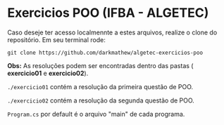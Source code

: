 # Exercicios POO (IFBA - ALGETEC)

Caso deseje ter acesso localmennte a estes arquivos, realize o clone do repositório. Em seu terminal rode: 

`git clone https://github.com/darkmathew/algetec-exercicios-poo`

**Obs:** As resoluções podem ser encontradas dentro das pastas ( **exercicio01** e **exercicio02**).

`./exercicio01` contém a resolução da primeira questão de POO.

`./exercicio02` contém a resolução da segunda questão de POO.


`Program.cs` por default é o arquivo "main" de cada programa.